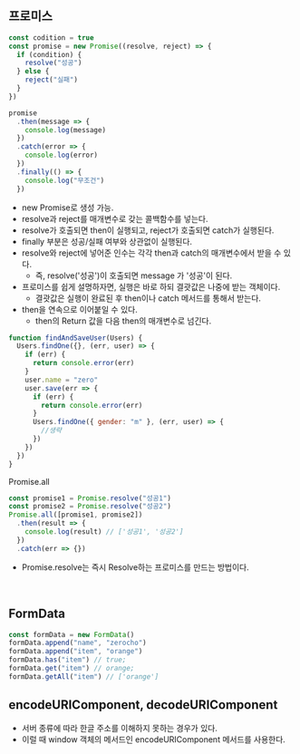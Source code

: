 ## 프로미스

```javascript
const codition = true
const promise = new Promise((resolve, reject) => {
  if (condition) {
    resolve("성공")
  } else {
    reject("실패")
  }
})

promise
  .then(message => {
    console.log(message)
  })
  .catch(error => {
    console.log(error)
  })
  .finally(() => {
    console.log("무조건")
  })
```

- new Promise로 생성 가능.
- resolve과 reject를 매개변수로 갖는 콜백함수를 넣는다.
- resolve가 호출되면 then이 실행되고, reject가 호출되면 catch가 실행된다.
- finally 부분은 성공/실패 여부와 상관없이 실행된다.
- resolve와 reject에 넣어준 인수는 각각 then과 catch의 매개변수에서 받을 수 있다.
  - 즉, resolve('성공')이 호출되면 message 가 '성공'이 된다.
- 프로미스를 쉽게 설명하자면, 실행은 바로 하되 결괏값은 나중에 받는 객체이다.
  - 결괏값은 실행이 완료된 후 then이나 catch 메서드를 통해서 받는다.
- then을 연속으로 이어붙일 수 있다.
  - then의 Return 값을 다음 then의 매개변수로 넘긴다.

```javascript
function findAndSaveUser(Users) {
  Users.findOne({}, (err, user) => {
    if (err) {
      return console.error(err)
    }
    user.name = "zero"
    user.save(err => {
      if (err) {
        return console.error(err)
      }
      Users.findOne({ gender: "m" }, (err, user) => {
        //생략
      })
    })
  })
}
```

Promise.all

```javascript
const promise1 = Promise.resolve("성공1")
const promise2 = Promise.resolve("성공2")
Promise.all([promise1, promise2])
  .then(result => {
    console.log(result) // ['성공1', '성공2']
  })
  .catch(err => {})
```

- Promise.resolve는 즉시 Resolve하는 프로미스를 만드는 방법이다.

<br>

## FormData

```javascript
const formData = new FormData()
formData.append("name", "zerocho")
formData.append("item", "orange")
formData.has("item") // true;
formData.get("item") // orange;
formData.getAll("item") // ['orange']
```

## encodeURIComponent, decodeURIComponent

- 서버 종류에 따라 한글 주소를 이해하지 못하는 경우가 있다.
- 이럴 때 window 객체의 메서드인 encodeURIComponent 메서드를 사용한다.
